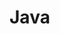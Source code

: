 # Java

<!-- git add . // preparando para adicionar o commit
git commit -m "" // dando commit
git push // commit para o repositorio main
git branch // vizualizando as branch ativas
git branch -D nome da branch // deleta uma branch
git checkout nome da branch // troca para branch
git checkout -b // cria uma nova branch -->
<!-- git push origin -u nome da branch // da push de uma branch diferente da main -->